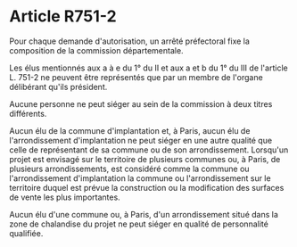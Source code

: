 # Article R751-2

Pour chaque demande d'autorisation, un arrêté préfectoral fixe la composition de la commission départementale.

Les élus mentionnés aux a à e du 1° du II et aux a et b du 1° du III de l'article L. 751-2 ne peuvent être représentés que par un membre de l'organe délibérant qu'ils président.

Aucune personne ne peut siéger au sein de la commission à deux titres différents.

Aucun élu de la commune d'implantation et, à Paris, aucun élu de l'arrondissement d'implantation ne peut siéger en une autre qualité que celle de représentant de sa commune ou de son arrondissement. Lorsqu'un projet est envisagé sur le territoire de plusieurs communes ou, à Paris, de plusieurs arrondissements, est considéré comme la commune ou l'arrondissement d'implantation la commune ou l'arrondissement sur le territoire duquel est prévue la construction ou la modification des surfaces de vente les plus importantes.

Aucun élu d'une commune ou, à Paris, d'un arrondissement situé dans la zone de chalandise du projet ne peut siéger en qualité de personnalité qualifiée.
